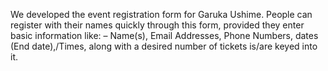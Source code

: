 We developed the event registration form for Garuka Ushime. People can register with their names quickly through this form, provided they enter basic information like: – Name(s), Email Addresses, Phone Numbers, dates (End date),/Times, along with a desired number of tickets is/are keyed into it.
